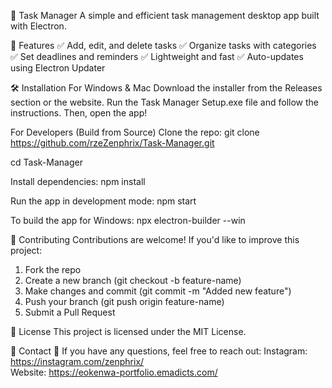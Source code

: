 📌 Task Manager
A simple and efficient task management desktop app built with Electron.


📜 Features
✅ Add, edit, and delete tasks
✅ Organize tasks with categories
✅ Set deadlines and reminders
✅ Lightweight and fast
✅ Auto-updates using Electron Updater

🛠 Installation
For Windows & Mac
Download the installer from the Releases section or the website.
Run the Task Manager Setup.exe file and follow the instructions.
Then, open the app!

For Developers (Build from Source)
Clone the repo:
  git clone https://github.com/rzeZenphrix/Task-Manager.git
  
cd Task-Manager

Install dependencies:
  npm install
  
Run the app in development mode:
  npm start
  
To build the app for Windows:
  npx electron-builder --win

📝 Contributing
Contributions are welcome! If you'd like to improve this project:
1. Fork the repo
2. Create a new branch (git checkout -b feature-name)
3. Make changes and commit (git commit -m "Added new feature")
4. Push your branch (git push origin feature-name)
5. Submit a Pull Request

📜 License
This project is licensed under the MIT License.

📧 Contact
📩 If you have any questions, feel free to reach out:
Instagram: https://instagram.com/zenphrix/  
Website: https://eokenwa-portfolio.emadicts.com/
